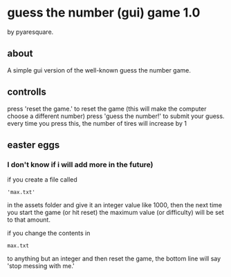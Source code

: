 # guess the number (gui) game 1.0
by pyaresquare.

## about
A simple gui version of the well-known guess the number
game. 

## controlls
press 'reset the game.' to reset the game (this will make the computer choose a different number)
press 'guess the number!' to submit your guess. every time you press this, the number of tires will increase by 1

## easter eggs
### I don't know if i will add more in the future)

if you create a file called 
```
'max.txt'
```
in the assets folder and give it an integer value like 1000, then 
the next time you start the game (or hit reset) the maximum value (or difficulty) will be set to that
amount. 

if you change the contents in 
```
max.txt
```
to anything but an integer and then reset the game, the bottom line
will say 'stop messing with me.'
